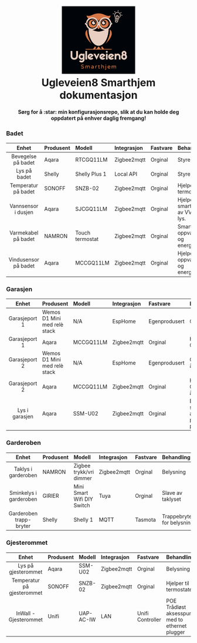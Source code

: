 
<h1 align="center">
  <a name="logo" href="#"><img src="https://github.com/krisdoli/Ugleveien8/blob/main/ugleveien8smarthjem.png" alt="Ugleveien8 Smarthjem" width="200"></a>
  <br>
  Ugleveien8 Smarthjem dokumentasjon
</h1>
<h4 align="center">Sørg for å :star: min konfigurasjonsrepo, slik at du kan holde deg oppdatert på enhver daglig fremgang!</h4>

<h3>Badet</h3>

| Enhet | Produsent | Modell | Integrasjon | Fastvare | Behandling |
| :-:   | :-        | :-     | :-          | :-       | :-         |
|Bevegelse på badet | Aqara | RTCGQ11LM | Zigbee2mqtt | Orginal | Styre lys. |
|Lys på badet | Shelly | Shelly Plus 1 | Local API | Orginal | Styre lys.|
|Temperatur på badet | SONOFF | SNZB-02 |  Zigbee2mqtt | Orginal | Hjelper til termostat. |
|Vannsensor i dusjen | Aqara  | SJCGQ11LM | Zigbee2mqtt | Orginal | Hjelper til smartstyring av VVB og lys. |
|Varmekabel på badet | NAMRON | Touch termostat | Zigbee2mqtt | Orginal | Smart oppvarming  og energisparing | 
|Vindusensor på badet | Aqara | MCCGQ11LM | Zigbee2mqtt | Orginal | Hjelper til oppvarming  og energisparing  |

<h3>Garasjen</h3>

| Enhet | Produsent | Modell | Integrasjon | Fastvare | Behandling |
| :-:   | :-        | :-     | :-          | :-       | :-         |
| Garasjeport 1 | Wemos D1 Mini med relè stack | N/A | EspHome | Egenprodusert | Garasjeåpner |
| Garasjeport 1 | Aqara | MCCGQ11LM | Zigbee2mqtt | Orginal | Hjelper til Garasjeåpner |
| Garasjeport 2 | Wemos D1 Mini med relè stack | N/A | EspHome | Egenprodusert | Garasjeport-åpner | 
| Garasjeport 2 | Aqara | MCCGQ11LM | Zigbee2mqtt | Orginal | Hjelper til Garasjeport-åpner |
| Lys i garasjen| Aqara | SSM-U02 | Zigbee2mqtt | Orginal | Belysning skrur seg automatisk på ved portåpning |

<h3>Garderoben</h3>

| Enhet | Produsent | Modell | Integrasjon | Fastvare | Behandling |
| :-:   | :-        | :-     | :-          | :-       | :-         |
| Taklys i garderoben | NAMRON | Zigbee trykk/vri dimmer | Zigbee2mqtt | Orginal | Belysning |
| Sminkelys i garderoben | GIRIER | Mini Smart Wifi DIY Switch | Tuya | Orginal | Slave av taklyset |
| Garderoben trapp-bryter | Shelly | Shelly 1 | MQTT | Tasmota | Trappebryter for belysning |


<h3>Gjesterommet</h3>

| Enhet | Produsent | Modell | Integrasjon | Fastvare | Behandling |
| :-:   | :-        | :-     | :-          | :-       | :-         |
| Lys på gjesterommet | Aqara | SSM-U02 | Zigbee2mqtt | Orginal | Belysning |
| Temperatur på gjesterommet | SONOFF | SNZB-02 | Zigbee2mqtt | Orginal | Hjelper til termostater |
| InWall - Gjesterommet | Unifi | UAP-AC-IW | LAN | Unifi Controller | POE Trådløst aksesspunkt med to ethernet plugger |

